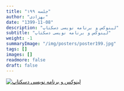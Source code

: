 ```yaml
---
title: "جلسه ۱۹۹"
author: "بهزادی"
date: "1399-11-08"
description: "لینوکس و برنامه نویسی دسکتاپ"
subtitle: "لینوکس و برنامه نویسی دسکتاپ"
weight: -1
summaryImage: "/img/posters/poster199.jpg"
tags: []
images: []
readmore: false
draft: false
---
```

[![لینوکس و برنامه نویسی دسکتاپ](/img/posters/poster199.jpg)](/img/posters/poster199.jpg)
